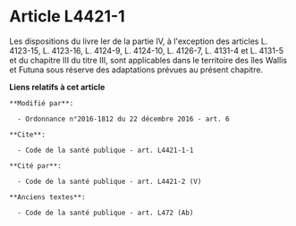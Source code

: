 # Article L4421-1

Les dispositions du livre Ier de la partie IV, à l'exception des articles L. 4123-15, L. 4123-16, L. 4124-9, L. 4124-10, L.
4126-7, L. 4131-4 et L. 4131-5 et du chapitre III du titre III, sont applicables dans le territoire des îles Wallis et Futuna
sous réserve des adaptations prévues au présent chapitre.

**Liens relatifs à cet article**

	**Modifié par**:

	  - Ordonnance n°2016-1812 du 22 décembre 2016 - art. 6

	**Cite**:

	  - Code de la santé publique - art. L4421-1-1

	**Cité par**:

	  - Code de la santé publique - art. L4421-2 (V)

	**Anciens textes**:

	  - Code de la santé publique - art. L472 (Ab)
